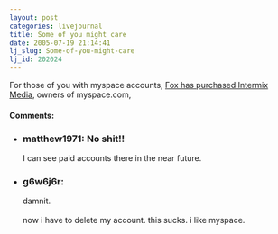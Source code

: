 ```yaml
---
layout: post
categories: livejournal
title: Some of you might care
date: 2005-07-19 21:14:41
lj_slug: Some-of-you-might-care
lj_id: 202024
---
```

For those of you with myspace accounts, [Fox has purchased Intermix Media](http://news.bbc.co.uk/1/hi/business/4695495.stm), owners of myspace.com,


<div id="comments"><h4>Comments:</h4><div class="lj-comments"><ul>
<li class=subject><h3>matthew1971: No shit!!</h3>
<a id="comment-458"></a>
<p>I can see paid accounts there in the near future.</p>
</li>
<li><h3>g6w6j6r: </h3>
<a id="comment-459"></a>
<p>damnit. <br>
<br>
now i have to delete my account. this sucks. i like myspace.</p>
</li>
</ul></div></div>
